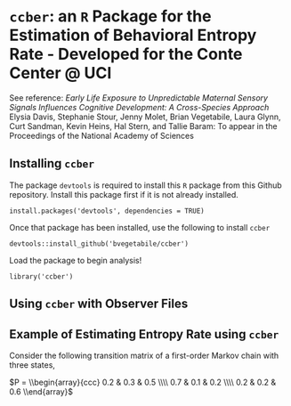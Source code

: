 `ccber`: an `R` Package for the Estimation of Behavioral Entropy Rate - Developed for the Conte Center @ UCI
============================================================================================================

See reference: *Early Life Exposure to Unpredictable Maternal Sensory
Signals Influences Cognitive Development: A Cross-Species Approach*
Elysia Davis, Stephanie Stour, Jenny Molet, Brian Vegetabile, Laura
Glynn, Curt Sandman, Kevin Heins, Hal Stern, and Tallie Baram: To appear
in the Proceedings of the National Academy of Sciences

Installing `ccber`
------------------

The package `devtools` is required to install this `R` package from this
Github repository. Install this package first if it is not already
installed.

    install.packages('devtools', dependencies = TRUE)

Once that package has been installed, use the following to install
`ccber`

    devtools::install_github('bvegetabile/ccber')

Load the package to begin analysis!

    library('ccber')

Using `ccber` with Observer Files
---------------------------------

Example of Estimating Entropy Rate using `ccber`
------------------------------------------------

Consider the following transition matrix of a first-order Markov chain
with three states,

$P = \\begin{array}{ccc} 0.2 & 0.3 & 0.5 \\\\ 0.7 & 0.1 & 0.2 \\\\ 0.2 & 0.2 & 0.6 \\end{array}$

